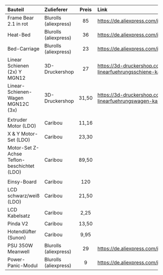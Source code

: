 
| Bauteil | Zulieferer | Preis | Link |
| :--- | :--- | :---: | :--- |
| Frame Bear 2.1 in rot | Blurolls (aliexpress) | 85 | https://de.aliexpress.com/item/4000907880421.html |
| Heat-Bed | Blurolls (aliexpress) | 36 | https://de.aliexpress.com/item/32975256879.html |
| Bed-Carriage | Blurolls (aliexpress) | 23 | https://de.aliexpress.com/item/4000048466518.html |
| Linear Schienen (2x) Y MGN12 | 3D-Druckershop | 27 | https://3d-druckershop.com/p/mgn12-linearfuehrungsschiene-kaufen |
| Linear-Schienen-Wagen MGN12C (3x) | 3D-Druckershop | 31,50 | https://3d-druckershop.com/p/mgn12-linearfuehrungswagen-kaufen |
| || || || ||
| Extruder Motor (LDO) | Caribou | 11,16 | |
| X & Y Motor-Set (LDO) | Caribou | 23,30 | |
| Motor-Set Z-Achse Teflon-beschichtet (LDO) | Caribou | 89,50 | |
| ||||
| Einsy-Board | Caribou | 120 | |
| LCD schwarz/weiß (LDO) | Caribou | 21,50 | |
| LCD Kabelsatz | Caribou | 2,25 | |
| Pinda V2 | Caribou | 13,50 | |
| Hotendlüfter (Sunon) | Caribou | 9,95 | |
| PSU 350W Meanwell | Blurolls (aliexpress) | 29 | https://de.aliexpress.com/item/33045665308.html |
| Power-Panic-Modul | Blurolls (aliexpress) | 9 | https://de.aliexpress.com/item/32951920518.html |


